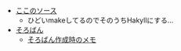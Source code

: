 
 - [ここのソース](https://github.com/yksym/yksym.github.io)
   - ひどいmakeしてるのでそのうちHakyllにする...
 - [そろばん](games/counting/)
   - [そろばん作成時のメモ](games/counting/memo.html)

